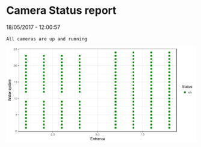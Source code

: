 Camera Status report
================
18/05/2017 - 12:00:57

    All cameras are up and running

![](camreport_files/figure-markdown_github/unnamed-chunk-2-1.png)
